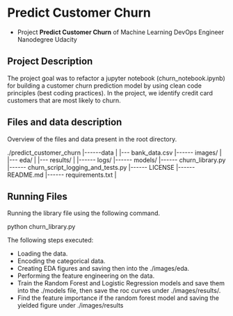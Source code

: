 # Predict Customer Churn

- Project **Predict Customer Churn** of Machine Learning DevOps Engineer Nanodegree Udacity

## Project Description

The project goal was to refactor a jupyter notebook (churn_notebook.ipynb) for building a customer churn prediction model by using clean code principles (best coding practices).
In the project, we identify credit card customers that are most likely to churn. 

## Files and data description
Overview of the files and data present in the root directory. 

./predict_customer_churn
                       |------data
                       |         |--- bank_data.csv
                       |------ images/
                       |          |--- eda/
                       |          |--- results/
                       |
                       |------ logs/
                       |------ models/
                       |------ churn_library.py
                       |------ churn_script_logging_and_tests.py
                       |------ LICENSE
                       |------ README.md
                       |------ requirements.txt
                       |
## Running Files
Running the library file using the following command.
  
  python churn_library.py

The following steps executed:

- Loading the data.
- Encoding the categorical data.
- Creating EDA figures and saving then into the ./images/eda.
- Performing the feature engineering on the data.
- Train the Random Forest and Logistic Regression models and save them into the ./models file, then save the roc curves under ./images/results/.
- Find the feature importance if the random forest model and saving the yielded figure under ./images/results


